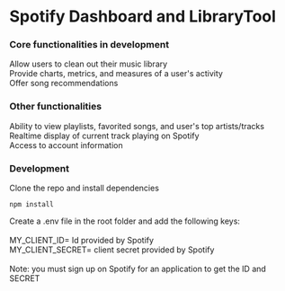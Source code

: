 # Spotify Dashboard and LibraryTool

### Core functionalities in development

Allow users to clean out their music library<br>
Provide charts, metrics, and measures of a user's activity<br>
Offer song recommendations

### Other functionalities

Ability to view playlists, favorited songs, and user's top artists/tracks<br>
Realtime display of current track playing on Spotify<br>
Access to account information<br>

### Development
Clone the repo and install dependencies<br>
```
npm install
```

Create a .env file in the root folder and add the following keys:<br><br>
MY_CLIENT_ID= Id provided by Spotify<br>
MY_CLIENT_SECRET= client secret provided by Spotify<br>
<br>
Note: you must sign up on Spotify for an application to get the ID and SECRET<br>

